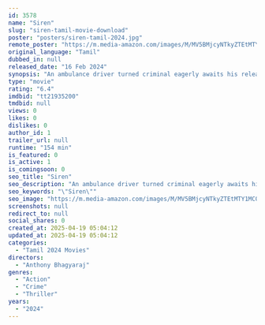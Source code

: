 ```yaml
---
id: 3578
name: "Siren"
slug: "siren-tamil-movie-download"
poster: "posters/siren-tamil-2024.jpg"
remote_poster: "https://m.media-amazon.com/images/M/MV5BMjcyNTkyZTEtMTY1MC00Yjc1LWFlZjItMWVhOTYxYjRkNzI0XkEyXkFqcGc@._V1_SX300.jpg"
original_language: "Tamil"
dubbed_in: null
released_date: "16 Feb 2024"
synopsis: "An ambulance driver turned criminal eagerly awaits his release from prison, but it takes 14 years."
type: "movie"
rating: "6.4"
imdbid: "tt21935200"
tmdbid: null
views: 0
likes: 0
dislikes: 0
author_id: 1
trailer_url: null
runtime: "154 min"
is_featured: 0
is_active: 1
is_comingsoon: 0
seo_title: "Siren"
seo_description: "An ambulance driver turned criminal eagerly awaits his release from prison, but it takes 14 years."
seo_keywords: "\"Siren\""
seo_image: "https://m.media-amazon.com/images/M/MV5BMjcyNTkyZTEtMTY1MC00Yjc1LWFlZjItMWVhOTYxYjRkNzI0XkEyXkFqcGc@._V1_SX300.jpg"
screenshots: null
redirect_to: null
social_shares: 0
created_at: 2025-04-19 05:04:12
updated_at: 2025-04-19 05:04:12
categories:
  - "Tamil 2024 Movies"
directors:
  - "Anthony Bhagyaraj"
genres:
  - "Action"
  - "Crime"
  - "Thriller"
years:
  - "2024"
---
```

